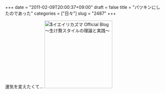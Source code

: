 +++
date = "2011-02-09T20:00:37+09:00"
draft = false
title = "パツキンにしたのであった"
categories = ["日々"]
slug = "2487"
+++

運気を変えたくて...
<a href="http://ieiri.net/wordpress/wp-content/uploads/ameblo/blog_import_4f7a3abc6b135.jpg"><img src="http://ieiri.net/wordpress/wp-content/uploads/ameblo/blog_import_4f7a3abbc7c73.jpg"  alt="$イエイリカズマ Official Blog ～生け贄スタイルの理論と実践～" width="220" height="220" border="0" /></a>
